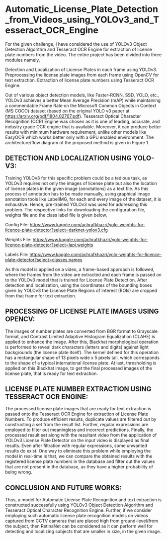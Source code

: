 # Automatic_License_Plate_Detection_from_Videos_using_YOLOv3_and_Tesseract_OCR_Engine

For the given challenge, I have considered the use of YOLOv3 Object Detection Algorithm and Tesseract OCR Engine for extraction of license plate numbers from the video. The entire project has been divided into three modules namely, 
 
Detection and Localization of License Plates in each frame using YOLOv3. 
Preprocessing the license plate images from each frame using OpenCV for text extraction. 
Extraction of license plate numbers using Tesseract OCR Engine. 
 
Out of various object detection models, like Faster-RCNN, SSD, YOLO, etc., YOLOv3 achieves a better Mean Average Precision (mAP) while maintaining a commendable Frame Rate on the Microsoft Common Objects in Context (MS COCO) dataset (based on the original YOLO v3 paper at https://arxiv.org/pdf/1804.02767.pdf). Tesseract Optical Character Recognition (OCR) Engine was chosen as it is one of leading, accurate, and industry grade OCR engine that is available. Moreover, it can produce better results with minimum hardware requirement, unlike other models like EasyOCR which works better only with a GPU enabled environment. The architecture/flow diagram of the proposed method is given in Figure 1.  


 
 
## DETECTION AND LOCALIZATION USING YOLO-V3: 
 
Training YOLOv3 for this specific problem could be a tedious task, as YOLOv3 requires not only the images of license plate but also the location of license plates in the given image (annotations) as a text file. As this process of annotation has to be made manually, using graphical image annotation tools like LabelIMG, for each and every image of the dataset, it is exhaustive. Hence, pre-trained YOLOv3 was used for addressing this problem. The respective links for downloading the configuration file, weights file and the class label file is given below, 
 
Config File: https://www.kaggle.com/achrafkhazri/yolo-weights-for-licence-plate-detector?select=darknet-yolov3.cfg

Weights File: https://www.kaggle.com/achrafkhazri/yolo-weights-for-licence-plate-detector?select=lapi.weights 

Labels File: https://www.kaggle.com/achrafkhazri/yolo-weights-for-licence-plate-detector?select=classes.names 
 
As this model is applied on a video, a frame-based approach is followed, where the frames from the video are extracted and each frame is passed on to the YOLOv3 model that is trained for License Plate Detection. After detection and localization, using the coordinates of the bounding boxes given by YOLOv3 the License Plate Regions of Interest (ROIs) are cropped from that frame for text extraction. 
 
## PROCESSING OF LICENSE PLATE IMAGES USING OPENCV: 
 
The images of number plates are converted from BGR format to Grayscale format, and Contrast Limited Adaptive Histogram Equalization (CLAHE) is applied to enhance the image. After this, Blackhat morphological operation is performed to reveal dark characters (letters and digits) against light backgrounds (the license plate itself). The kernel defined for this operation has a rectangular shape of 13 pixels wide x 5 pixels tall, which corresponds to the shape of a typical international license plate. At last, thresholding is applied on this Blackhat image, to get the final processed images of the license plate, that is ready for text extraction. 
 
## LICENSE PLATE NUMBER EXTRACTION USING TESSERACT OCR ENGINE: 
 
The processed license plate images that are ready for text extraction is passed onto the Tesseract OCR Engine for extraction of License Plate Numbers. To produce efficient results, duplicate values are filtered out by constructing a set from the result list. Further, regular expressions are employed to filter out meaningless and incorrect predictions. Finally, the processed result set along with the resultant video from the application of YOLOv3 License Plate Detector on the input video is displayed as final results. Even after filtration with regular expressions, some unwanted results do exist. One way to eliminate this problem while employing the model in real-time is that, we can compare the obtained results with the registered license plate numbers in the database and filter out the values that are not present in the database, as they have a higher probability of being wrong. 
 
## CONCLUSION AND FUTURE WORKS: 
 
Thus, a model for Automatic License Plate Recognition and text extraction is constructed successfully using YOLOv3 Object Detection Algorithm and Tesseract Optical Character Recognition Engine. Further, if we consider employing such automatic license plate recognition models on videos captured from CCTV cameras that are placed high from ground-level/from the subject, then RetinaNet can be considered as it can perform well for detecting and localizing subjects that are smaller in size, in the given image. 
